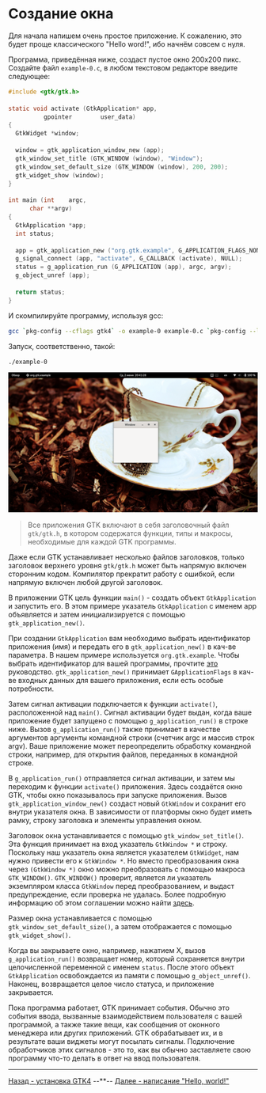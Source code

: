 # Создание окна
Для начала напишем очень простое приложение. К сожалению, это будет проще классического "Hello word!", ибо начнём совсем с нуля.

Программа, приведённая ниже, создаст пустое окно 200х200 пикс. Создайте файл `example-0.c`, в любом текстовом редакторе введите следующее:
```c
#include <gtk/gtk.h>

static void activate (GtkApplication* app,
          gpointer        user_data)
{
  GtkWidget *window;

  window = gtk_application_window_new (app);
  gtk_window_set_title (GTK_WINDOW (window), "Window");
  gtk_window_set_default_size (GTK_WINDOW (window), 200, 200);
  gtk_widget_show (window);
}

int main (int    argc,
      char **argv)
{
  GtkApplication *app;
  int status;

  app = gtk_application_new ("org.gtk.example", G_APPLICATION_FLAGS_NONE);
  g_signal_connect (app, "activate", G_CALLBACK (activate), NULL);
  status = g_application_run (G_APPLICATION (app), argc, argv);
  g_object_unref (app);

  return status;
}
```

И скомпилируйте программу, используя gcc:
```bash
gcc `pkg-config --cflags gtk4` -o example-0 example-0.c `pkg-config --libs gtk4`
```

Запуск, соответственно, такой:
```bash
./example-0
```

![Window](pic/window1.png)

> Все приложения GTK включают в себя заголовочный файл `gtk/gtk.h`, в котором содержатся функции, типы и макросы, необходимые для каждой GTK программы.

Даже если GTK устанавливает несколько файлов заголовков, только заголовок верхнего уровня `gtk/gtk.h` может быть напрямую включен сторонним кодом. Компилятор прекратит работу с ошибкой, если напрямую включен любой другой заголовок.

В приложении GTK цель функции `main()` - создать объект ``GtkApplication`` и запустить его. В этом примере указатель ``GtkApplication`` с именем app объявляется и затем инициализируется с помощью `gtk_application_new()`.

При создании `GtkApplication` вам необходимо выбрать идентификатор приложения (имя) и передать его в `gtk_application_new()` в кач-ве параметра. В нашем примере используется `org.gtk.example`. Чтобы выбрать идентификатор для вашей программы, прочтите [это](https://wiki.gnome.org/HowDoI/ChooseApplicationID) руководство. `gtk_application_new()` принимает `GApplicationFlags` в кач-ве входных данных для вашего приложения, если есть особые потребности.

Затем сигнал активации подключается к функции `activate()`, расположенной над `main()`. Сигнал активации будет выдан, когда ваше приложение будет запущено с помощью `g_application_run()` в строке ниже. Вызов `g_application_run()` также принимает в качестве аргументов аргументы командной строки (счетчик argc и массив строк argv). Ваше приложение может переопределить обработку командной строки, например, для открытия файлов, переданных в командной строке.

В `g_application_run()` отправляется сигнал активации, и затем мы переходим к функции `activate()` приложения. Здесь создаётся окно GTK, чтобы окно показывалось при запуске приложения. Вызов `gtk_application_window_new()` создаст новый `GtkWindow` и сохранит его внутри указателя окна. В зависимости от платформы окно будет иметь рамку, строку заголовка и элементы управления окном.

Заголовок окна устанавливается с помощью `gtk_window_set_title()`. Эта функция принимает на вход указатель `GtkWindow *` и строку. Поскольку наш указатель окна является указателем `GtkWidget`, нам нужно привести его к `GtkWindow *`. Но вместо преобразования окна через `(GtkWindow *)` окно можно преобразовать с помощью макроса `GTK_WINDOW()`. `GTK_WINDOW()` проверит, является ли указатель экземпляром класса `GtkWindow` перед преобразованием, и выдаст предупреждение, если проверка не удалась. Более подробную информацию об этом соглашении можно найти [здесь](https://developer.gnome.org/gobject/stable/gtype-conventions.html).

Размер окна устанавливается с помощью `gtk_window_set_default_size()`, а затем отображается с помощью `gtk_widget_show()`.

Когда вы закрываете окно, например, нажатием X, вызов `g_application_run()` возвращает номер, который сохраняется внутри целочисленной переменной с именем `status`. После этого объект `GtkApplication` освобождается из памяти с помощью `g_object_unref()`. Наконец, возвращается целое число статуса, и приложение закрывается.

Пока программа работает, GTK принимает события. Обычно это события ввода, вызванные взаимодействием пользователя с вашей программой, а также такие вещи, как сообщения от оконного менеджера или других приложений. GTK обрабатывает их, и в результате ваши виджеты могут посылать сигналы. Подключение обработчиков этих сигналов - это то, как вы обычно заставляете свою программу что-то делать в ответ на ввод пользователя.

***
[Назад - установка GTK4](https://linuxoid85.github.io/LinuxSovet/stats/GTK/prepare/install.html)
--**--
[Далее - написание "Hello, world!"](gtk2.md)
